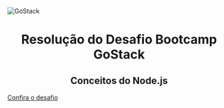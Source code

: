 <img alt="GoStack" src="https://storage.googleapis.com/golden-wind/bootcamp-gostack/header-desafios.png" />
<h1 align="center">
  Resolução do Desafio Bootcamp GoStack
</h1>
<h2 align="center">
  Conceitos do Node.js
</h2>

[Confira o desafio](https://github.com/Rocketseat/bootcamp-gostack-desafios/tree/master/desafio-conceitos-nodejs)